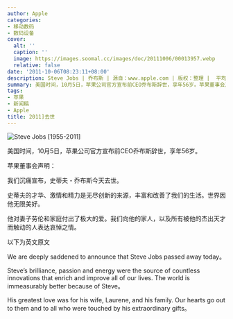 ```yaml
---
author: Apple
categories:
- 移动数码
- 数码设备
cover:
  alt: ''
  caption: ''
  image: https://images.soomal.cc/images/doc/20111006/00013957.webp
  relative: false
date: '2011-10-06T08:23:11+08:00'
description: Steve Jobs | 乔布斯 | 源自：www.apple.com | 版权：整理 |  平均/总评分：10.00/10
summary: 美国时间，10月5日，苹果公司官方宣布前CEO乔布斯辞世，享年56岁。苹果董事会声明：我们沉痛宣布，史蒂夫・乔布斯今天去世。史蒂夫的才华、激情和精力是无尽创新的来源，丰富和改善了我们的生活。世界因他无限美好。我们向他的家人，以及所有被他的杰出天才而触动的人表达哀悼之情。
tags:
- 苹果
- 新闻稿
- Apple
title: 2011]去世
---
```


![Steve Jobs [1955-2011]](https://images.soomal.cc/images/doc/20111006/00013957.webp)



美国时间，10月5日，苹果公司官方宣布前CEO乔布斯辞世，享年56岁。

苹果董事会声明：

我们沉痛宣布，史蒂夫・乔布斯今天去世。

史蒂夫的才华、激情和精力是无尽创新的来源，丰富和改善了我们的生活。世界因他无限美好。

他对妻子劳伦和家庭付出了极大的爱。我们向他的家人，以及所有被他的杰出天才而触动的人表达哀悼之情。

以下为英文原文

We are deeply saddened to announce that Steve Jobs passed away today。

Steve’s brilliance, passion and energy were the source of countless innovations that enrich and improve all of our lives. The world is immeasurably better because of Steve。

His greatest love was for his wife, Laurene, and his family. Our hearts go out to them and to all who were touched by his extraordinary gifts。